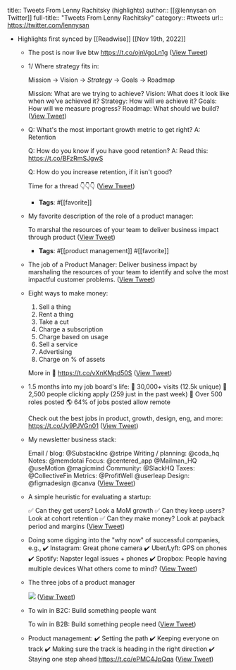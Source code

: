 title:: Tweets From Lenny Rachitsky (highlights)
author:: [[@lennysan on Twitter]]
full-title:: "Tweets From Lenny Rachitsky"
category:: #tweets
url:: https://twitter.com/lennysan

- Highlights first synced by [[Readwise]] [[Nov 19th, 2022]]
	- The post is now live btw
	  https://t.co/ojnVgoLn1g ([View Tweet](https://twitter.com/search?q=The%20post%20is%20now%20live%20btw%20https%3A//t.co/ojnVgoLn1g%20%28from%3A%40lennysan%29))
	- 1/ Where strategy fits in:
	  
	  Mission → Vision → *Strategy* → Goals → Roadmap
	  
	  Mission: What are we trying to achieve?
	  Vision: What does it look like when we’ve achieved it?
	  Strategy: How will we achieve it?
	  Goals: How will we measure progress?
	  Roadmap: What should we build? ([View Tweet](https://twitter.com/search?q=1/%20Where%20strategy%20fits%20in%3A%20%20Mission%20%E2%86%92%20Vision%20%E2%86%92%20%2AStrategy%2A%20%E2%86%92%20Goals%20%E2%86%92%20Roadmap%20%20Mission%3A%20What%20are%20we%20trying%20to%20achieve%3F%20Vision%3A%20What%20does%20it%20look%20like%20when%20we%E2%80%99ve%20achieved%20it%3F%20Strategy%3A%20How%20will%20we%20achieve%20it%3F%20Goals%3A%20How%20will%20we%20measure%20progres%20%28from%3A%40lennysan%29))
	- Q: What's the most important growth metric to get right?
	  A: Retention
	  
	  Q: How do you know if you have good retention?
	  A: Read this: https://t.co/BFzRmSJgwS
	  
	  Q: How do you increase retention, if it isn't good?
	  
	  Time for a thread 👇👇👇 ([View Tweet](https://twitter.com/search?q=Q%3A%20What%27s%20the%20most%20important%20growth%20metric%20to%20get%20right%3F%20A%3A%20Retention%20%20Q%3A%20How%20do%20you%20know%20if%20you%20have%20good%20retention%3F%20A%3A%20Read%20this%3A%20https%3A//t.co/BFzRmSJgwS%20%20Q%3A%20How%20do%20you%20increase%20retention%2C%20if%20it%20isn%27t%20good%3F%20%20Time%20for%20a%20thread%20%F0%9F%91%87%F0%9F%91%87%F0%9F%91%87%20%28from%3A%40lennysan%29))
		- **Tags**: #[[favorite]]
	- My favorite description of the role of a product manager: 
	  
	  To marshal the resources of your team to deliver business impact through product ([View Tweet](https://twitter.com/search?q=My%20favorite%20description%20of%20the%20role%20of%20a%20product%20manager%3A%20%20%20To%20marshal%20the%20resources%20of%20your%20team%20to%20deliver%20business%20impact%20through%20product%20%28from%3A%40lennysan%29))
		- **Tags**: #[[product management]] #[[favorite]]
	- The job of a Product Manager: Deliver business impact by marshaling the resources of your team to identify and solve the most impactful customer problems. ([View Tweet](https://twitter.com/lennysan/status/1365820452120059908))
	- Eight ways to make money:
	  1. Sell a thing
	  2. Rent a thing
	  3. Take a cut
	  4. Charge a subscription
	  5. Charge based on usage
	  6. Sell a service
	  7. Advertising
	  8. Charge on % of assets
	  
	  More in 🧵 https://t.co/vXnKMpd50S ([View Tweet](https://twitter.com/lennysan/status/1392862308951498754))
	- 1.5 months into my job board's life:
	  🤯 30,000+ visits (12.5k unique)
	  🤩 2,500 people clicking apply (259 just in the past week)
	  🚀 Over 500 roles posted
	  🌎 64% of jobs posted allow remote
	  
	  Check out the best jobs in product, growth, design, eng, and more: https://t.co/Jy9PJVGn01 ([View Tweet](https://twitter.com/lennysan/status/1399775460070805508))
	- My newsletter business stack:
	  
	  Email / blog: @SubstackInc @stripe
	  Writing / planning: @coda_hq
	  Notes: @memdotai
	  Focus: @centered_app @Mailman_HQ   @useMotion @magicmind
	  Community: @SlackHQ
	  Taxes: @CollectiveFin
	  Metrics: @ProfitWell @userleap
	  Design: @figmadesign @canva ([View Tweet](https://twitter.com/lennysan/status/1381384205104373764))
	- A simple heuristic for evaluating a startup:
	  
	  ✅ Can they get users? Look a MoM growth
	  ✅ Can they keep users? Look at cohort retention
	  ✅ Can they make money? Look at payback period and margins ([View Tweet](https://twitter.com/lennysan/status/1356731182394736641))
	- Doing some digging into the "why now" of successful companies, e.g.,
	  ✔️ Instagram: Great phone camera
	  ✔️ Uber/Lyft: GPS on phones
	  ✔️ Spotify: Napster legal issues + phones
	  ✔️ Dropbox: People having multiple devices
	  What others come to mind? ([View Tweet](https://twitter.com/lennysan/status/1415439833846083586))
	- The three jobs of a product manager 
	  
	  ![](https://pbs.twimg.com/media/E8daqKpVEAQG-Fa.jpg) ([View Tweet](https://twitter.com/lennysan/status/1425207629769449474))
	- To win in B2C: Build something people want
	  
	  To win in B2B: Build something people need ([View Tweet](https://twitter.com/lennysan/status/1448691421410574340))
	- Product management:
	  ✔️ Setting the path
	  ✔️ Keeping everyone on track
	  ✔️ Making sure the track is heading in the right direction
	  ✔️ Staying one step ahead https://t.co/ePMC4JpQqa ([View Tweet](https://twitter.com/lennysan/status/1449850248138919940))